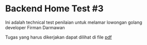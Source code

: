 # Backend Home Test #3

Ini adalah technical test penilaian untuk melamar lowongan golang developer Firman Darmawan

Tugas yang harus dikerjakan dapat dilihat di file [pdf](TECHNICAL-TEST-GOLANG-DEVELOPER.pdf)